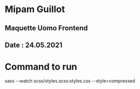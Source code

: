 # Mipam Guillot 
## Maquette Uomo Frontend

## Date : 24.05.2021

# Command to run

sass --watch  scss/styles.scss:styles.css --style=compressed


